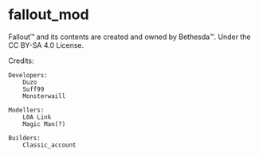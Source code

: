 # fallout_mod
Fallout™ and its contents are created and owned by Bethesda™.
Under the CC BY-SA 4.0 License.

Credits:
    
    Developers:
        Duzo
        Suff99
        Monsterwaill
    
    Modellers:
        L0A Link
        Magic Man(?)
    
    Builders:
        Classic_account